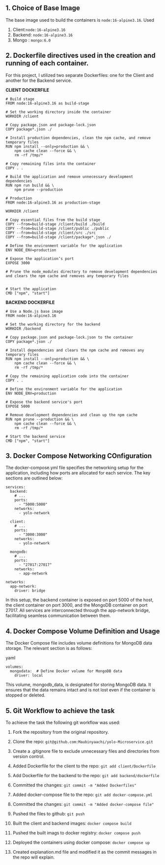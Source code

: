 ## 1. Choice of Base Image
 The base image used to build the containers is `node:16-alpine3.16`. 
 Used 
 1. Client:`node:16-alpine3.16`
 2. Backend: `node:16-alpine3.16`
 3. Mongo : `mongo:6.0 `
       

## 2. Dockerfile directives used in the creation and running of each container.
 For this project, I utilized two separate Dockerfiles: one for the Client and another for the Backend service.

**CLIENT DOCKERFILE**

```
# Build stage
FROM node:16-alpine3.16 as build-stage

# Set the working directory inside the container
WORKDIR /client

# Copy package.json and package-lock.json
COPY package*.json ./

# Install production dependencies, clean the npm cache, and remove temporary files
RUN npm install --only=production && \
    npm cache clean --force && \
    rm -rf /tmp/*

# Copy remaining files into the container
COPY . .

# Build the application and remove unnecessary development dependencies
RUN npm run build && \
    npm prune --production

# Production
FROM node:16-alpine3.16 as production-stage

WORKDIR /client

# Copy essential files from the build stage
COPY --from=build-stage /client/build ./build
COPY --from=build-stage /client/public ./public
COPY --from=build-stage /client/src ./src
COPY --from=build-stage /client/package*.json ./

# Define the environment variable for the application
ENV NODE_ENV=production

# Expose the application’s port
EXPOSE 3000

# Prune the node_modules directory to remove development dependencies and clears the npm cache and removes any temporary files


# Start the application
CMD ["npm", "start"]

```
**BACKEND DOCKERFILE**

```
# Use a Node.js base image
FROM node:16-alpine3.16

# Set the working directory for the backend
WORKDIR /backend

# Copy package.json and package-lock.json to the container
COPY package*.json ./

# Install dependencies and clears the npm cache and removes any temporary files
RUN npm install --only=production && \
    npm cache clean --force && \
    rm -rf /tmp/*

# Copy the remaining application code into the container
COPY . .

# Define the environment variable for the application
ENV NODE_ENV=production

# Expose the backend service's port
EXPOSE 5000

# Remove development dependencies and clean up the npm cache
RUN npm prune --production && \
    npm cache clean --force && \
    rm -rf /tmp/*

# Start the backend service
CMD ["npm", "start"]

```

## 3. Docker Compose Networking COnfiguration
The docker-compose.yml file specifies the networking setup for the application, including how ports are allocated for each service. The key sections are outlined below:


```
services:
  backend:
    # ...
    ports:
      - "5000:5000"
    networks:
      - yolo-network

  client:
    # ...
    ports:
      - "3000:3000"
    networks:
      - yolo-network
  
  mongodb:
    # ...
    ports:
      - "27017:27017"
    networks:
      - app-network

networks:
  app-network:
    driver: bridge
```
In this setup, the backend container is exposed on port 5000 of the host, the client container on port 3000, and the MongoDB container on port 27017. All services are interconnected through the app-network bridge, facilitating seamless communication between them.


## 4.  Docker Compose Volume Definition and Usage
The Docker Compose file includes volume definitions for MongoDB data storage. The relevant section is as follows:

yaml

```
volumes:
  mongodata:  # Define Docker volume for MongoDB data
    driver: local

```
This volume, mongodb_data, is designated for storing MongoDB data. It ensures that the data remains intact and is not lost even if the container is stopped or deleted.

## 5. Git Workflow to achieve the task

To achieve the task the following git workflow was used:

1. Fork the repository from the original repository.
2. Clone the repo: `git@github.com:Maubinyaachi/yolo-Microservice.git`
3. Create a .gitignore file to exclude unnecessary     files and directories from version control.
4. Added Dockerfile for the client to the repo:
`git add client/Dockerfile`
5. Add Dockerfile for the backend to the repo:
`git add backend/dockerfile`
6. Committed the changes:
`git commit -m "Added Dockerfiles"`
7. Added docker-compose file to the repo:
`git add docker-compose.yml`
8. Committed the changes:
`git commit -m "Added docker-compose file"`
9. Pushed the files to github:
`git push `
10. Built the client and backend images:
`docker compose build`
11. Pushed the built imags to docker registry:
`docker compose push`
12. Deployed the containers using docker compose:
`docker compose up`

13. Created explanation.md file and modified it as the commit messages in the repo will explain.

